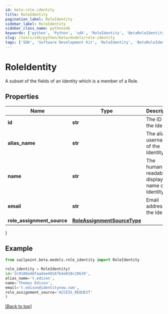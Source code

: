 ```yaml
---
id: beta-role-identity
title: RoleIdentity
pagination_label: RoleIdentity
sidebar_label: RoleIdentity
sidebar_class_name: pythonsdk
keywords: ['python', 'Python', 'sdk', 'RoleIdentity', 'BetaRoleIdentity'] 
slug: /tools/sdk/python/beta/models/role-identity
tags: ['SDK', 'Software Development Kit', 'RoleIdentity', 'BetaRoleIdentity']
---
```


# RoleIdentity

A subset of the fields of an Identity which is a member of a Role.

## Properties

Name | Type | Description | Notes
------------ | ------------- | ------------- | -------------
**id** | **str** | The ID of the Identity | [optional] 
**alias_name** | **str** | The alias / username of the Identity | [optional] 
**name** | **str** | The human-readable display name of the Identity | [optional] 
**email** | **str** | Email address of the Identity | [optional] 
**role_assignment_source** | [**RoleAssignmentSourceType**](role-assignment-source-type) |  | [optional] 
}

## Example

```python
from sailpoint.beta.models.role_identity import RoleIdentity

role_identity = RoleIdentity(
id='2c9180a46faadee4016fb4e018c20639',
alias_name='t.edison',
name='Thomas Edison',
email='t.edison@identitynow.com',
role_assignment_source='ACCESS_REQUEST'
)

```
[[Back to top]](#) 

